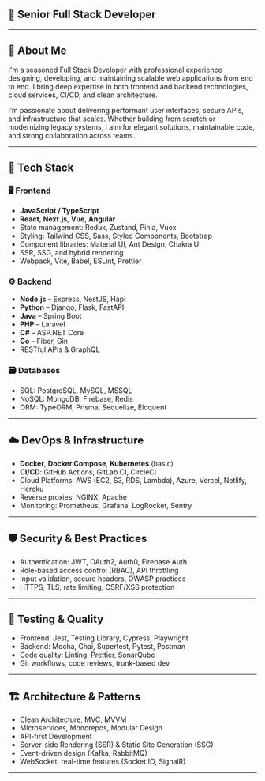 ## 🎯 **Senior Full Stack Developer**

---

## 🧠 About Me

I'm a seasoned Full Stack Developer with professional experience designing, developing, and maintaining scalable web applications from end to end. I bring deep expertise in both frontend and backend technologies, cloud services, CI/CD, and clean architecture.

I’m passionate about delivering performant user interfaces, secure APIs, and infrastructure that scales. Whether building from scratch or modernizing legacy systems, I aim for elegant solutions, maintainable code, and strong collaboration across teams.

---

## 🧰 Tech Stack

### 🖥 Frontend
- **JavaScript / TypeScript**
- **React**, **Next.js**, **Vue**, **Angular**
- State management: Redux, Zustand, Pinia, Vuex
- Styling: Tailwind CSS, Sass, Styled Components, Bootstrap
- Component libraries: Material UI, Ant Design, Chakra UI
- SSR, SSG, and hybrid rendering
- Webpack, Vite, Babel, ESLint, Prettier

### ⚙️ Backend
- **Node.js** – Express, NestJS, Hapi
- **Python** – Django, Flask, FastAPI
- **Java** – Spring Boot
- **PHP** – Laravel
- **C#** – ASP.NET Core
- **Go** – Fiber, Gin
- RESTful APIs & GraphQL

### 🗃️ Databases
- SQL: PostgreSQL, MySQL, MSSQL
- NoSQL: MongoDB, Firebase, Redis
- ORM: TypeORM, Prisma, Sequelize, Eloquent

---

## ☁️ DevOps & Infrastructure

- **Docker**, **Docker Compose**, **Kubernetes** (basic)
- **CI/CD**: GitHub Actions, GitLab CI, CircleCI
- Cloud Platforms: AWS (EC2, S3, RDS, Lambda), Azure, Vercel, Netlify, Heroku
- Reverse proxies: NGINX, Apache
- Monitoring: Prometheus, Grafana, LogRocket, Sentry

---

## 🛡️ Security & Best Practices

- Authentication: JWT, OAuth2, Auth0, Firebase Auth
- Role-based access control (RBAC), API throttling
- Input validation, secure headers, OWASP practices
- HTTPS, TLS, rate limiting, CSRF/XSS protection

---

## 🧪 Testing & Quality

- Frontend: Jest, Testing Library, Cypress, Playwright
- Backend: Mocha, Chai, Supertest, Pytest, Postman
- Code quality: Linting, Prettier, SonarQube
- Git workflows, code reviews, trunk-based dev

---

## 🏗️ Architecture & Patterns

- Clean Architecture, MVC, MVVM
- Microservices, Monorepos, Modular Design
- API-first Development
- Server-side Rendering (SSR) & Static Site Generation (SSG)
- Event-driven design (Kafka, RabbitMQ)
- WebSocket, real-time features (Socket.IO, SignalR)

---
